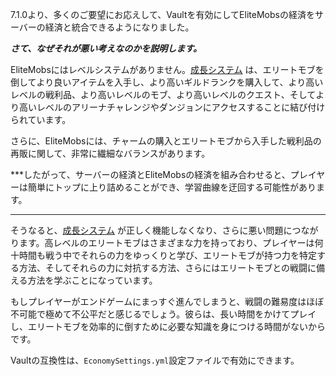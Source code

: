 7.1.0より、多くのご要望にお応えして、Vaultを有効にしてEliteMobsの経済をサーバーの経済と統合できるようになりました。

***さて、なぜそれが悪い考えなのかを説明します。***

EliteMobsにはレベルシステムがありません。[成長システム]($language$/elitemobs/understanding_the_basics_of_elitemobs.md)
は、エリートモブを倒してより良いアイテムを入手し、より高いギルドランクを購入して、より高いレベルの戦利品、より高いレベルのモブ、より高いレベルのクエスト、そしてより高いレベルのアリーナチャレンジやダンジョンにアクセスすることに結び付けられています。

さらに、EliteMobsには、チャームの購入とエリートモブから入手した戦利品の再販に関して、非常に繊細なバランスがあります。

***したがって、サーバーの経済とEliteMobsの経済を組み合わせると、プレイヤーは簡単にトップに上り詰めることができ、学習曲線を迂回する可能性があります。
***

そうなると、[成長システム]($language$/elitemobs/understanding_the_basics_of_elitemobs.md)
が正しく機能しなくなり、さらに悪い問題につながります。高レベルのエリートモブはさまざまな力を持っており、プレイヤーは何十時間も戦う中でそれらの力をゆっくりと学び、エリートモブが持つ力を特定する方法、そしてそれらの力に対抗する方法、さらにはエリートモブとの戦闘に備える方法を学ぶことになっています。

もしプレイヤーがエンドゲームにまっすぐ進んでしまうと、戦闘の難易度はほぼ不可能で極めて不公平だと感じるでしょう。彼らは、長い時間をかけてプレイし、エリートモブを効率的に倒すために必要な知識を身につける時間がないからです。

Vaultの互換性は、`EconomySettings.yml`設定ファイルで有効にできます。
